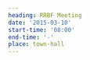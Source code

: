 ```yaml
---
heading: RRBF Meeting
date: '2015-03-10'
start-time: '08:00'
end-time: '-'
place: town-hall
---
```


